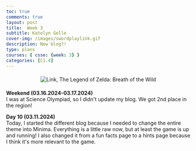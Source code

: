 ```yaml
---
toc: true
comments: true
layout: post
title:  Week 3
subtitle: Katelyn Gelle
cover-img: /images/swordplaylink.gif
description: New blog?!
type: plans
courses: { csse: {week: 3} }
categories: [C1.4]
---
```


<div style="text-align: center; margin-top: 20px; margin-bottom: 20px;">
  <img src="{{site.baseurl}}/images/anito/letsgogozelink.gif" alt="Link, The Legend of Zelda: Breath of the Wild" />
</div>  

**Weekend (03.16.2024-03.17.2024)**  
I was at Science Olympiad, so I didn't update my blog. We got 2nd place in the region!  

**Day 10 (03.11.2024)**  
Today, I started the different blog because I needed to change the entire theme into Minima. Everything is a little raw now, but at least the game is up and running! I also changed it from a fun facts page to a hints page because I think it's more relevant to the game.